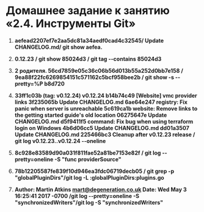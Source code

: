 Домашнее задание к занятию «2.4. Инструменты Git»
=================================================


1. **aefead2207ef7e2aa5dc81a34aedf0cad4c32545/ Update CHANGELOG.md/ git show aefea.**

2. **0.12.23 / git show 85024d3 / git tag --contains 85024d3**

3. **2 родителя. 56cd7859e05c36c06b56d013b55a252d0bb7e158 / 9ea88f22fc6269854151c571162c5bcf958bee2b / git show -s --pretty=%P b8d720**

4. 	**33ff1c03b (tag: v0.12.24) v0.12.24
	b14b74c49 [Website] vmc provider links
	3f235065b Update CHANGELOG.md
	6ae64e247 registry: Fix panic when server is unreachable
	5c619ca1b website: Remove links to the getting started guide's old location
	06275647e Update CHANGELOG.md
	d5f9411f5 command: Fix bug when using terraform login on Windows
	4b6d06cc5 Update CHANGELOG.md
	dd01a3507 Update CHANGELOG.md
	225466bc3 Cleanup after v0.12.23 release / git log v0.12.23..v0.12.24 --oneline**

5. **8c928e83589d90a031f811fae52a81be7153e82f /  git log --pretty=oneline -S "func providerSource"**

6. **78b12205587fe839f10d946ea3fdc06719decb05 / git grep -p "globalPluginDirs"/git log -L :globalPluginDirs:plugins.go**

7. **Author: Martin Atkins <mart@degeneration.co.uk>
 Date:   Wed May 3 16:25:41 2017 -0700 /git log --pretty=oneline -S "synchronizedWriters"/git log -S "synchronizedWriters"**

